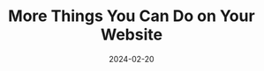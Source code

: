 ---
title: More Things You Can Do on Your Website
description: Robb's extension on James' <a href="https://jamesg.blog/2024/02/19/personal-website-ideas/">100 things you can do on your personal website</a> blog post.
url: https://rknight.me/blog/more-things-you-can-do-on-your-website/
date: 2024-02-20
rss: true
---